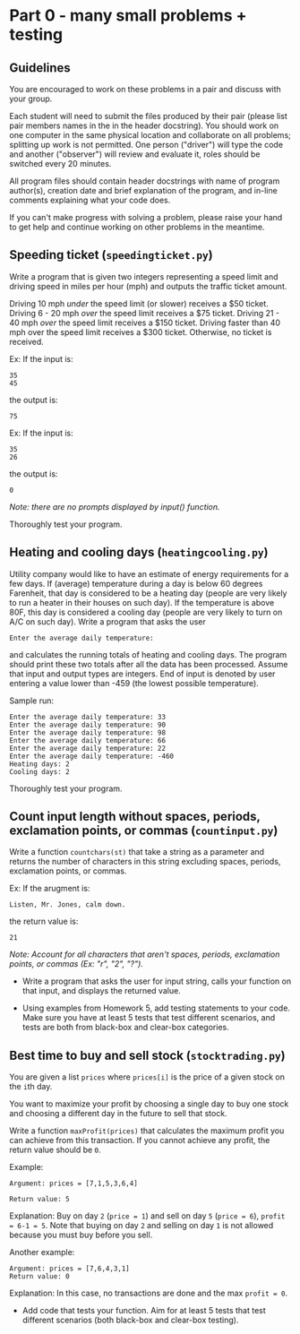 # Part 0 - many small problems + testing  

## Guidelines

You are encouraged to work on these problems in a pair and discuss with your group. 

Each student will need to submit the files produced by their pair  (please list pair members names in the in the header docstring). You should work on one computer in the same physical location and collaborate on all problems;  splitting up work is not permitted. One person ("driver") will type the code and another ("observer") will review and evaluate it, roles should be switched every 20 minutes.

All program files should contain header docstrings with name of program author(s), creation date and brief explanation of the program,  and in-line  comments explaining what your code does.

If you can't make progress with solving a problem, please raise your hand to get help and continue working on other problems in the meantime.  

## Speeding ticket (```speedingticket.py```)
Write a program that is given two integers representing a speed limit and driving speed in miles per hour (mph) and outputs the traffic ticket amount.

Driving 10 mph *under* the speed limit (or slower) receives a  \$50 ticket. Driving 6 - 20 mph *over* the speed limit receives a \$75 ticket. Driving 21 - 40 mph *over* the speed limit receives a \$150 ticket. Driving faster than 40 mph over the speed limit receives a \$300 ticket. Otherwise, no ticket is received.

Ex: If the input is:
```
35
45
```
the output is:
```
75
```
Ex: If the input is:
```
35
26
```
the output is:
```
0
```
*Note: there are no prompts displayed by input() function.*

Thoroughly test your program. 

## Heating and cooling days (```heatingcooling.py```)

Utility company would like to have an estimate of energy requirements for a few days. If (average) temperature during a day is below 60 degrees Farenheit, that day is considered to be a heating day (people are very likely to run a heater in their houses on such day). If the temperature is above 80F, this day is considered a cooling day (people are very likely to turn on A/C on such day). Write a program that asks the user
```
Enter the average daily temperature:
```
and calculates the running totals of heating and cooling days. The program should print these two totals after all the data has been processed.
Assume that input and output types are integers. End of input is denoted by user entering a value lower than -459 (the lowest possible temperature).

Sample run:
```
Enter the average daily temperature: 33
Enter the average daily temperature: 90
Enter the average daily temperature: 98
Enter the average daily temperature: 66
Enter the average daily temperature: 22
Enter the average daily temperature: -460
Heating days: 2
Cooling days: 2
```
Thoroughly test your program. 

## Count input length without spaces, periods, exclamation points, or commas (```countinput.py```)
Write a function ```countchars(st)``` that take a string as a parameter and returns the number of characters in this string excluding spaces, periods, exclamation points, or commas.

Ex: If the arugment is:
```
Listen, Mr. Jones, calm down.
```
the return value is:
```
21
```

*Note: Account for all characters that aren't spaces, periods, exclamation points, or commas (Ex: "r", "2", "?").*

* Write a program that asks the user for input string, calls your function on that input, and displays the returned value.

* Using examples from Homework 5, add testing statements to your code. Make sure you have at least 5 tests that test different scenarios, and tests are both from black-box and clear-box categories. 



## Best time to buy and sell stock (```stocktrading.py```)

You are given a list ```prices``` where ```prices[i]``` is the price of a given stock on the ```i```th day.

You want to maximize your profit by choosing a single day to buy one stock and choosing a different day in the future to sell that stock.

Write a function ```maxProfit(prices)``` that calculates the maximum profit you can achieve from this transaction. If you cannot achieve any profit, the return value should be ```0```.

 

Example:
```
Argument: prices = [7,1,5,3,6,4]

Return value: 5
```
Explanation: Buy on day ```2``` (```price = 1```) and sell on day ```5``` (```price = 6```), ```profit = 6-1 = 5```.
Note that buying on day ```2``` and selling on day ```1``` is not allowed because you must buy before you sell.

Another example:

```
Argument: prices = [7,6,4,3,1]
Return value: 0
```
Explanation: In this case, no transactions are done and the max ```profit = 0```.
 
 
* Add code that tests your function. Aim for at least 5 tests that test different scenarios (both black-box and clear-box testing).  